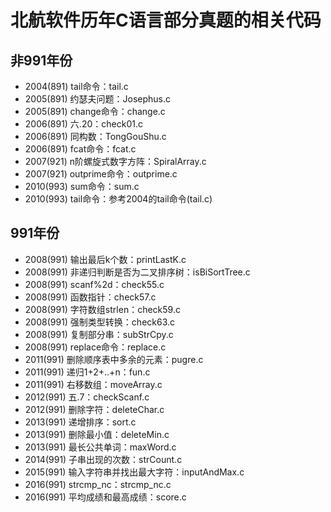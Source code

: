 # 北航软件历年C语言部分真题的相关代码

## 非991年份
+ 2004(891) tail命令：tail.c
+ 2005(891) 约瑟夫问题：Josephus.c
+ 2005(891) change命令：change.c
+ 2006(891) 六.20：check01.c
+ 2006(891) 同构数：TongGouShu.c
+ 2006(891) fcat命令：fcat.c
+ 2007(921) n阶螺旋式数字方阵：SpiralArray.c
+ 2007(921) outprime命令：outprime.c
+ 2010(993) sum命令：sum.c
+ 2010(993) tail命令：参考2004的tail命令(tail.c)

## 991年份
+ 2008(991) 输出最后k个数：printLastK.c
+ 2008(991) 非递归判断是否为二叉排序树：isBiSortTree.c
+ 2008(991) scanf%2d：check55.c
+ 2008(991) 函数指针：check57.c
+ 2008(991) 字符数组strlen：check59.c
+ 2008(991) 强制类型转换：check63.c
+ 2008(991) 复制部分串：subStrCpy.c
+ 2008(991) replace命令：replace.c
+ 2011(991) 删除顺序表中多余的元素：pugre.c
+ 2011(991) 递归1+2+..+n：fun.c
+ 2011(991) 右移数组：moveArray.c
+ 2012(991) 五.7：checkScanf.c
+ 2012(991) 删除字符：deleteChar.c
+ 2013(991) 递增排序：sort.c
+ 2013(991) 删除最小值：deleteMin.c
+ 2013(991) 最长公共单词：maxWord.c
+ 2014(991) 子串出现的次数：strCount.c
+ 2015(991) 输入字符串并找出最大字符：inputAndMax.c
+ 2016(991) strcmp_nc：strcmp_nc.c
+ 2016(991) 平均成绩和最高成绩：score.c
